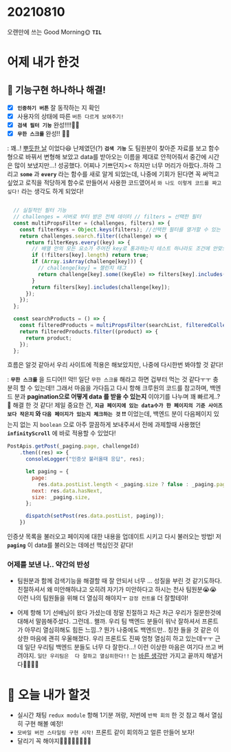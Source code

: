 # 20210810

오랜만에 쓰는 Good Morning🌞 **`TIL`**

# 어제 내가 한것

## 📌 기능구현 하나하나 해결!

- [x] **`인증하기 버튼`** 잘 동작하는 지 확인
- [x] 사용자의 상태에 따른 `버튼 다르게 보여주기!`
- [x] **`검색 필터 기능`** 완성!!!!🎉🎉
- [x] **`무한 스크롤`** 완성!! 🎊🎊

: 꽤..! <u>뿌듯한 날</u> 이었다😆 난제였던(?) **`검색 기능`** 도 팀원분이 찾아준 자료를 보고 함수형으로 바꿔서 변형해 보았고
data를 받아오는 이름을 제대로 안적어줘서 중간에 시간은 많이 보냈지만...! 성공했다. 어찌나 기쁘던지>< 하지만 너무 머리가 아팠다..하하
그리고 **`some`** 과 **`every`** 라는 함수를 새로 알게 되었는데, 나중에 기회가 된다면 꼭 써먹고 싶었고 로직을 적당하게 함수로 만들어서 
사용한 코드였어서 `와 나도 이렇게 코드를 짜고 싶다!` 라는 생각도 하게 되었다! 

```jsx

  // 실질적인 필터 기능
  // challenges = 서버로 부터 받은 전체 데이터 // filters = 선택한 필터
  const multiPropsFilter = (challenges, filters) => {
    const filterKeys = Object.keys(filters); //선택한 필터를 열거할 수 있는 배열로 반환 => [categoryName, tags]
    return challenges.search.filter((challenge) => {
      return filterKeys.every((key) => {
        // 배열 안의 모든 요소가 주어진 key로 통과하는지 테스트 하나라도 조건에 안맞으면 false처리
        if (!filters[key].length) return true;
        if (Array.isArray(challenge[key])) {
          // challenge[key] = 챌린지 태그
          return challenge[key].some((keyEle) => filters[key].includes(keyEle)); // filters[key] = 챌린지 카테고리
        }
        return filters[key].includes(challenge[key]);
      });
    });
  };

  const searchProducts = () => {
    const filteredProducts = multiPropsFilter(searchList, filteredCollected());
    return filteredProducts.filter((product) => {
      return product;
    });
  };
  ```
  흐름은 알것 같아서 우리 사이트에 적용은 해보았지만, 나중에 다시한번 봐야할 것 같다!
  
  : **`무한 스크롤`** 을 드디어!! 악!! 일단 `무한 스크롤` 해라고 하면 겁부터 먹는 것 같다ㅜㅜ 충분히 할 수 있는데!! 그래서 마음을 가다듬고 다시 
  항해 크루원의 코드를 참고하며, 백엔드 분과 **pagination으로 어떻게 data 를 받을 수 있는지** 이야기를 나누며 꽤 빠르게..?🤔 해결 한 것 같다!
  제일 중요한 건, **`지금 페이지에 있는 data수가 한 페이지의 기준 사이즈 보다 작은지` 와 `다음 페이지가 있는지 체크하는 것`** ❗❗ 이었는데, 백엔드
  분이 다음페이지 있는지 없는 지 `boolean` 으로 아주 깔끔하게 보내주셔서 전에 과제할때 사용했던 **`infinityScroll`** 에 바로  적용할 수 있었다!
  
  ```jsx
  PostApis.getPost(_paging.page, challengeId)
      .then((res) => {
        consoleLogger("인증샷 불러올때 응답", res);

        let paging = {
          page:
            res.data.postList.length < _paging.size ? false : _paging.page + 1,
          next: res.data.hasNext,
          size: _paging.size,
        };

        dispatch(setPost(res.data.postList, paging));
      })
 ```
 인증샷 목록을 불러오고 페이지에 대한 내용을 업데이트 시키고 다시 불러오는 방법! 저 **`paging`** 이 data를 불러오는 데에선 핵심인것 같다!
 
 ### 어제를 보낸 나.. 약간의 반성
 
 - 팀원분과 함께 검색기능을 해결할 때 잘 안되서 너무 ... 성질을 부린 것 같기도하다. 친절하셔서 왜 미안해하냐고 오히려 자기가 미안하다고 하시는
  천사 팀원분😭😭 이런 나의 팀원들을 위해 더 열심히 해야지ㅜ `감정 컨트롤` 더 잘할테야!
  
 - 어제 항해 1기 선배님이 왔다 가셨는데 정말 친절하고 차근 차근 우리가 질문한것에 대해서 말씀해주셨다. 그런데.. 왤까. 우리 팀 백엔드 분들이
  워낙 잘하셔서 프론트가 아무리 열심히해도 힘든 느낌..? 뭔가 나중에도 백엔드만.. 칭찬 들을 것 같은 이상한 마음에 괜히 우울해졌다. 우리 프론트도 
  진짜 엄청 열심히 하고 있는데ㅜㅜ 근데 일단 우리팀 백엔드 분들도 너무 다 잘한다...! 이런 이상한 마음은 여기다 쓰고 버려야지. `일단 우리팀은 
  다 잘하고 열심히한다!!` 는 <u>바른 생각</u>만 가지고 끝까지 해낼거다🏃‍♀🏃‍♂️
  
# 📌 오늘 내가 할것
- 실시간 채팅 `redux module` 항해 1기분 꺼랑, 저번에 `반짝 회의` 한 것 참고 해서 열심히 구현 해볼 예정!
- `모바일 버전 스타일링 구현 시작!` 프론트 같이 회의하고 얼른 만들어 보자!
- 달리기 꼭 해야지🏃‍♀️🏃‍♀️🏃‍♂️🏃‍♂️



